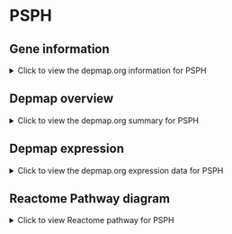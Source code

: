 <h1>PSPH</h1>

<h2>Gene information</h2>
<details>
  <summary>Click to view the depmap.org information for PSPH</summary>
  <iframe src="https://depmap.org/portal/gene/PSPH?tab=about" style="border:none;width:100%;height:800px"></iframe>
</details>

<h2>Depmap overview</h2>
<details>
  <summary>Click to view the depmap.org summary for PSPH</summary>
  <iframe src="https://depmap.org/portal/gene/PSPH?tab=overview" style="border:none;width:100%;height:800px"></iframe>
</details>

<h2>Depmap expression</h2>
<details>
  <summary>Click to view the depmap.org expression data for PSPH</summary>
  <iframe src="https://depmap.org/portal/gene/PSPH?tab=characterization" style="border:none;width:100%;height:800px"></iframe>
</details>



<h2>Reactome Pathway diagram</h2>
<details>
  <summary>Click to view Reactome pathway for PSPH</summary>
  <p>Serine biosynthesis</p>
  <iframe src="https://reactome.org/PathwayBrowser/#/R-HSA-977347" style="border:none;width:100%;height:800px"></iframe>
</details>



